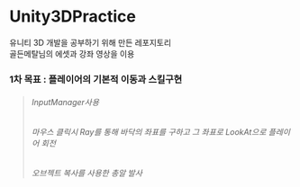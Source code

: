 # Unity3DPractice
 
유니티 3D 개발을 공부하기 위해 만든 레포지토리<br>골든메탈님의 에셋과 강좌 영상을 이용 


### 1차 목표 : 플레이어의 기본적 이동과 스킬구현
>###### InputManager사용
>###### 마우스 클릭시 Ray를 통해 바닥의 좌표를 구하고 그 좌표로 LookAt으로 플레이어 회전
>###### 오브젝트 복사를 사용한 총알 발사

